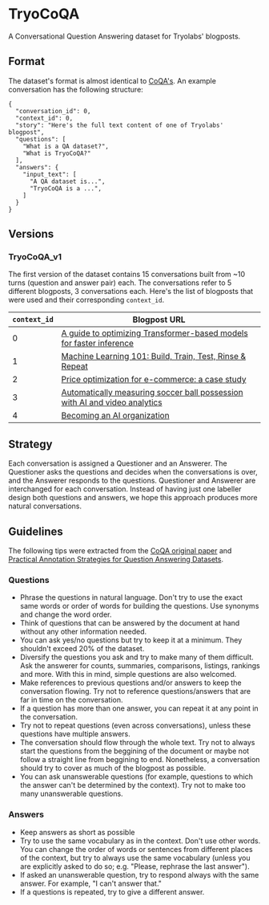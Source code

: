 # TryoCoQA

A Conversational Question Answering dataset for Tryolabs' blogposts.

## Format

The dataset's format is almost identical to [CoQA's](https://stanfordnlp.github.io/coqa/). An example conversation has the following structure:

```
{
  "conversation_id": 0,
  "context_id": 0,
  "story": "Here's the full text content of one of Tryolabs' blogpost",
  "questions": [
    "What is a QA dataset?",
    "What is TryoCoQA?"
  ],
  "answers": {
    "input_text": [
      "A QA dataset is...",
      "TryoCoQA is a ...",
    ]
  }
}
```

## Versions

### TryoCoQA_v1

The first version of the dataset contains 15 conversations built from ~10 turns (question and answer pair) each. The conversations refer to 5 different blogposts, 3 conversations each. Here's the list of blogposts that were used and their corresponding `context_id`.

| `context_id`      | Blogpost URL |
| ----------- | ----------- | 
| 0      | [A guide to optimizing Transformer-based models for faster inference](https://tryolabs.com/blog/2022/11/24/transformer-based-model-for-faster-inference)       | 
| 1   | [Machine Learning 101: Build, Train, Test, Rinse & Repeat](https://tryolabs.com/blog/2022/09/22/machine-learning-101)        | 
| 2   | [Price optimization for e-commerce: a case study](https://tryolabs.com/blog/2020/06/01/price-optimization-for-e-commerce-a-case-study)        | 
| 3   | [Automatically measuring soccer ball possession with AI and video analytics](https://tryolabs.com/blog/2022/10/17/measuring-soccer-ball-possession-ai-video-analytics)        | 
| 4   | [Becoming an AI organization](https://tryolabs.com/blog/2021/11/10/becoming-an-ai-organization)        | 

## Strategy

Each conversation is assigned a Questioner and an Answerer. The Questioner asks the questions and decides when the conversations is over, and the Answerer responds to the questions. Questioner and Answerer are interchanged for each conversation. Instead of having just one labeller design both questions and answers, we hope this approach produces more natural conversations.

## Guidelines

The following tips were extracted from the [CoQA original paper](https://arxiv.org/pdf/1808.07042.pdf) and [Practical Annotation Strategies for Question Answering Datasets](https://arxiv.org/pdf/2003.03235.pdf).

### Questions

* Phrase the questions in natural language. Don't try to use the exact same words or order of words for building the questions. Use synonyms and change the word order.
* Think of questions that can be answered by the document at hand without any other information needed.
* You can ask yes/no questions but try to keep it at a minimum. They shouldn't exceed 20% of the dataset.
* Diversify the questions you ask and try to make many of them difficult. Ask the answerer for counts, summaries, comparisons, listings, rankings and more. With this in mind, simple questions are also welcomed.
* Make references to previous questions and/or answers to keep the conversation flowing. Try not to reference questions/answers that are far in time on the conversation.
* If a question has more than one answer, you can repeat it at any point in the conversation.
* Try not to repeat questions (even across conversations), unless these questions have multiple answers.
* The conversation should flow through the whole text. Try not to always start the questions from the beggining of the document or maybe not follow a straight line from beggining to end. Nonetheless, a conversation should try to cover as much of the blogpost as possible.
* You can ask unanswerable questions (for example, questions to which the answer can't be determined by the context). Try not to make too many unanswerable questions.

### Answers

* Keep answers as short as possible
* Try to use the same vocabulary as in the context. Don't use other words. You can change the order of words or sentences from different places of the context, but try to always use the same vocabulary (unless you are explicitly asked to do so; e.g. "Please, rephrase the last answer").
* If asked an unanswerable question, try to respond always with the same answer. For example, "I can't answer that."
* If a questions is repeated, try to give a different answer.

